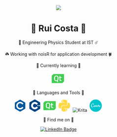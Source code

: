 # 

<div align="center">  <img src="https://static.wikia.nocookie.net/bear-and-breakfast/images/0/08/Hank_icon.png" width=""/>  </div>

<h1 align="center" style="margin: 0 padding-bottom: 30px;">🌳 Rui Costa 🌲</h1>

<p align="center">🌌 Engineering Physics Student at IST  ☄️</p>
<p align="center">☘️ Working with noisR for application development 🍀</p>
<p align="center">🌻 Currently learning 🌷</p>
<div align="center"> <img src="https://raw.githubusercontent.com/devicons/devicon/55609aa5bd817ff167afce0d965585c92040787a/icons/qt/qt-original.svg" title="QT" alt="QT" width="40" height="40"/>&nbsp;
</div>

<p align="center">🧮 Languages and Tools 🔨</p>
<div align="center">
  <img src="https://raw.githubusercontent.com/devicons/devicon/55609aa5bd817ff167afce0d965585c92040787a/icons/c/c-plain.svg" title="C" alt="C" width="40" height="40"/>&nbsp;
  <img src="https://raw.githubusercontent.com/devicons/devicon/55609aa5bd817ff167afce0d965585c92040787a/icons/cplusplus/cplusplus-plain.svg" title="C++" alt="C++" width="40" height="40"/>&nbsp;
<img src="https://raw.githubusercontent.com/devicons/devicon/55609aa5bd817ff167afce0d965585c92040787a/icons/qt/qt-original.svg" title="QT" alt="QT" width="40" height="40"/>&nbsp;
<img src="https://raw.githubusercontent.com/devicons/devicon/55609aa5bd817ff167afce0d965585c92040787a/icons/python/python-plain.svg" title="Python" alt="Python" width="40" height="40"/>&nbsp;
<img src="https://upload.wikimedia.org/wikipedia/commons/thumb/3/31/Calligra_Krita_icon.svg/2048px-Calligra_Krita_icon.svg.png" title="Krita" alt="Krita" width="40" height="40"/>&nbsp;
<img src="https://raw.githubusercontent.com/devicons/devicon/55609aa5bd817ff167afce0d965585c92040787a/icons/canva/canva-original.svg" title="Canva" alt="Canva" width="40" height="40"/>&nbsp;
</div>

<p align="center">🦦 Find me on 🦌</p>

<div id="badges" align="center">
  <a href="https://www.linkedin.com/in/rui-de-andrade-e-costa-70a053253/">
    <img src="https://img.shields.io/badge/LinkedIn-blue?style=for-the-badge&logo=linkedin&logoColor=white" alt="LinkedIn Badge"/>
  </a>
</div>

